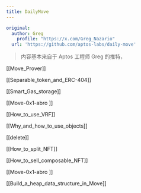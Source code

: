 ```yaml
---
title: DailyMove
---
```

```yaml
original: 
  author: Greg
	profile: "https://x.com/Greg_Nazario"
  url: 'https://github.com/aptos-labs/daily-move'
```



> 内容基本来自于 Aptos 工程师 Greg 的推特，

[[Move_Prover]]

[[Separable_token_and_ERC-404]]

[[Smart_Gas_storage]]

[[Move-0x1-abro ]]

[[How_to_use_VRF]]

[[Why_and_how_to_use_objects]]

[[delete]]

[[How_to_split_NFT]]

[[How_to_sell_composable_NFT]]

[[Move-0x1-abro ]]

[[Build_a_heap_data_structure_in_Move]]
